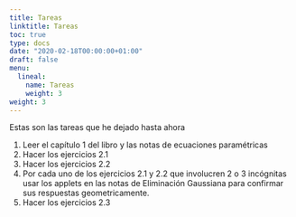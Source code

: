 ```yaml
---
title: Tareas
linktitle: Tareas
toc: true
type: docs
date: "2020-02-18T00:00:00+01:00"
draft: false
menu:
  lineal:
    name: Tareas
    weight: 3
weight: 3
---
```



Estas son las tareas que he dejado hasta ahora 

  1. Leer el capítulo 1 del libro y las notas de ecuaciones paramétricas
  2. Hacer los ejercicios 2.1
  3. Hacer los ejercicios 2.2
  4. Por cada uno de los ejercicios 2.1 y 2.2 que involucren 2 o 3 incógnitas usar los applets en las notas de Eliminación Gaussiana para confirmar sus respuestas geometricamente.
  5. Hacer los ejercicios 2.3
